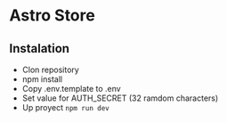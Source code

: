 # Astro Store

## Instalation

- Clon repository
- npm install
- Copy .env.template to .env
- Set value for AUTH_SECRET (32 ramdom characters)
- Up proyect `npm run dev`
